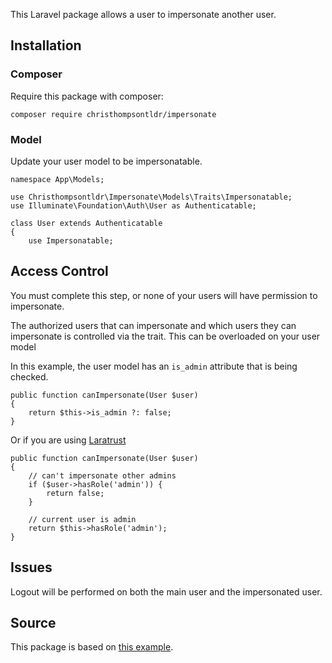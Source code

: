 This Laravel package allows a user to impersonate another user.

## Installation

### Composer

Require this package with composer:

```
composer require christhompsontldr/impersonate
```

### Model

Update your user model to be impersonatable.

```
namespace App\Models;

use Christhompsontldr\Impersonate\Models\Traits\Impersonatable;
use Illuminate\Foundation\Auth\User as Authenticatable;

class User extends Authenticatable
{
    use Impersonatable;
```

## Access Control

You must complete this step, or none of your users will have permission to impersonate.

The authorized users that can impersonate and which users they can impersonate is controlled via the trait.  This can be overloaded on your user model

In this example, the user model has an `is_admin` attribute that is being checked.

```
public function canImpersonate(User $user)
{
    return $this->is_admin ?: false;
}
```

Or if you are using [Laratrust](https://github.com/santigarcor/laratrust)

```
public function canImpersonate(User $user)
{
    // can't impersonate other admins
    if ($user->hasRole('admin')) {
        return false;
    }

    // current user is admin
    return $this->hasRole('admin');
}
```

## Issues

Logout will be performed on both the main user and the impersonated user.

## Source

This package is based on [this example](http://blog.mauriziobonani.com/easily-impersonate-any-user-in-a-laravel-application/).
